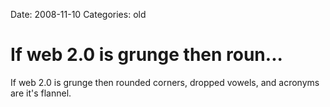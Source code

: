 Date: 2008-11-10
Categories: old

# If web 2.0 is grunge then roun...

If web 2.0 is grunge then rounded corners, dropped vowels, and acronyms are it's flannel.
